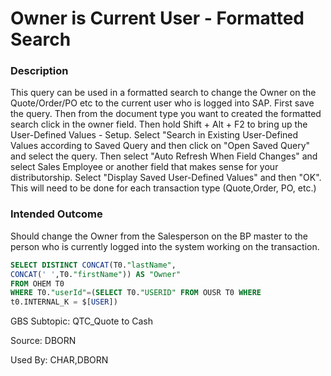 # Owner is Current User - Formatted Search

### Description

This query can be used in a formatted search to change the Owner on the Quote/Order/PO etc to the current user who is logged into SAP. First save the query. Then from the document type you want to created the formatted search click in the owner field. Then hold Shift + Alt + F2 to bring up the User-Defined Values - Setup. Select "Search in Existing User-Defined Values according to Saved Query and then click on "Open Saved Query" and select the query. Then select "Auto Refresh When Field Changes" and select Sales Employee or another field that makes sense for your distributorship. Select "Display Saved User-Defined Values" and then "OK". ​This will need to be done for each transaction type (Quote,Order, PO, etc.)

### Intended Outcome

Should change the Owner from the Salesperson on the BP master to the person who is currently logged into the system working on the transaction.

```sql
SELECT DISTINCT CONCAT(T0."lastName",
CONCAT(' ',T0."firstName")) AS "Owner"
FROM OHEM T0
WHERE T0."userId"=(SELECT T0."USERID" FROM OUSR T0 WHERE
t0.INTERNAL_K = $[USER])
```

GBS Subtopic: QTC_Quote to Cash

Source: DBORN

Used By: CHAR,DBORN
